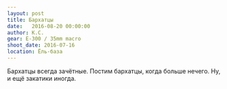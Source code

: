 ```yaml
---
layout: post
title: Бархатцы
date:   2016-08-20 00:00:00
author: К.С.
gear: E-300 / 35mm macro
shoot_date: 2016-07-16
location: Ёль-база
---
```


Бархатцы всегда зачётные. Постим бархатцы, когда больше нечего. Ну, и ещё закатики иногда.
